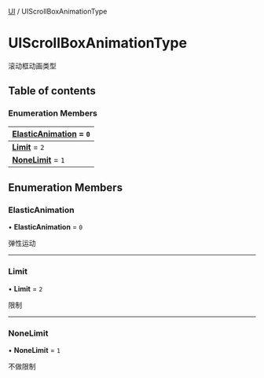 [UI](../groups/UI.UI.md) / UIScrollBoxAnimationType

# UIScrollBoxAnimationType <Badge type="tip" text="Enumeration" /> <Score text="UIScrollBoxAnimationType" />

滚动框动画类型

## Table of contents

### Enumeration Members <Score text="Enumeration" /> 
| **[ElasticAnimation](mw.UIScrollBoxAnimationType.md#elasticanimation)** = ``0``  |
| :----- |
| **[Limit](mw.UIScrollBoxAnimationType.md#limit)** = ``2`` |
| **[NoneLimit](mw.UIScrollBoxAnimationType.md#nonelimit)** = ``1`` |

## Enumeration Members

### ElasticAnimation <Score text="ElasticAnimation" /> 

• **ElasticAnimation** = ``0``

弹性运动

___

### Limit <Score text="Limit" /> 

• **Limit** = ``2``

限制

___

### NoneLimit <Score text="NoneLimit" /> 

• **NoneLimit** = ``1``

不做限制

